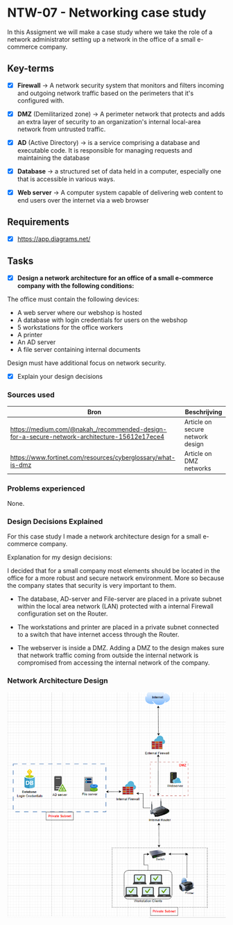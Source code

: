 # NTW-07 - Networking case study

In this Assigment we will make a case study where we take the role of a network administrator setting up a network in the office of a small e-commerce company.





## Key-terms

- [x] <strong>Firewall</strong> -> A network security system that monitors and filters incoming and outgoing network traffic based on the perimeters that it's configured with.
- [x] <strong>DMZ</strong> (Demilitarized zone) -> A perimeter network that protects and adds an extra layer of security to an organization's internal local-area network from untrusted traffic.
- [x] <strong>AD</strong> (Active Directory) -> is a service comprising a database and executable code. It is responsible for managing requests and maintaining the database
- [x] <strong>Database</strong> -> a structured set of data held in a computer, especially one that is accessible in various ways.
- [x] <strong>Web server</strong> -> A computer system capable of delivering web content to end users over the internet via a web browser



## Requirements

- [x] https://app.diagrams.net/




## Tasks

- [x] **Design a network architecture for an office of a small e-commerce company with the following conditions:**

The office must contain the following devices:
- A web server where our webshop is hosted
- A database with login credentials for users on the webshop
- 5 workstations for the office workers
- A printer
- An AD server
- A file server containing internal documents

Design must have additional focus on network security.

- [x] Explain your design decisions



### Sources used

| Bron        | Beschrijving |
| ----------- | ----------- |
| https://medium.com/@nakah_/recommended-design-for-a-secure-network-architecture-15612e17ece4 | Article on secure network design|
| https://www.fortinet.com/resources/cyberglossary/what-is-dmz | Article on DMZ networks |





### Problems experienced

None.


### Design Decisions Explained

For this case study I made a network architecture design for a small e-commerce company.

Explanation for my design decisions:

I decided that for a small company most elements should be located in the office for a more robust and secure network environment. More so because the company states that security is very important to them. 

- The database, AD-server and File-server are placed in a private subnet within the local area network (LAN) protected with a internal Firewall configuration set on the Router.

- The workstations and printer are placed in a private subnet connected to a switch that have internet access through the Router. 

- The webserver is inside a DMZ. Adding a DMZ to the design makes sure that network traffic coming from outside the internal network is compromised from accessing the internal network of the company.




### Network Architecture Design 

![draw-io](../00_includes/NTW-07/diagram-v2.png)




